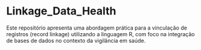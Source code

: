 # Linkage_Data_Health
Este repositório apresenta uma abordagem prática para a vinculação de registros (record linkage) utilizando a linguagem R, com foco na integração de bases de dados no contexto da vigilância em saúde.
